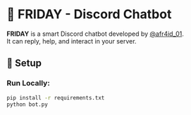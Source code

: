 # 🤖 FRIDAY - Discord Chatbot

**FRIDAY** is a smart Discord chatbot developed by [@afr4id_01](https://github.com/afr4id_01).  
It can reply, help, and interact in your server.

## 🚀 Setup

### Run Locally:
```bash
pip install -r requirements.txt
python bot.py
